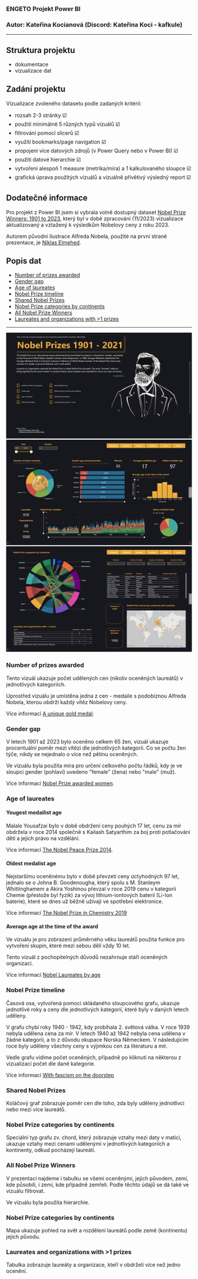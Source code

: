 ### ENGETO Projekt Power BI
### Autor: Kateřina Kocianová (Discord: Kateřina Koci - kafkule)
-----



## Struktura projektu

- dokumentace
- vizualizace dat



## Zadání projektu

Vizualizace zvoleného datasetu podle zadaných kritérií:

- rozsah 2-3 stránky :ballot_box_with_check:
- použití minimálně 5 různých typů vizuálů :ballot_box_with_check:
- filtrování pomocí slicerů :ballot_box_with_check:
- využití bookmarks/page navigation :ballot_box_with_check:
- propojení více datových zdrojů (v Power Query nebo v Power BI) :ballot_box_with_check:
- použití datové hierarchie :ballot_box_with_check:
- vytvoření alespoň 1 measure (metrika/míra) a 1 kalkulovaného sloupce :ballot_box_with_check:
- grafická úprava použitých vizuálů a vizuálně přívětivý výsledný report :ballot_box_with_check:



## Dodatečné informace

Pro projekt z Power BI jsem si vybrala volně dostupný dataset [Nobel Prize Winners: 1901 to 2023](https://www.kaggle.com/datasets/sazidthe1/nobel-prize-data), který byl v době zpracování (11/2023) vizualizace aktualizovaný a vztažený k výsledkům Nobelovy ceny z roku 2023.

Autorem původní ilustrace Alfreda Nobela, použité na první straně prezentace, je [Niklas Elmehed](https://niklaselmehed.com/kopia-av-the-nobel-prize).



## Popis dat

- [Number of prizes awarded](https://github.com/kafkule/project_PowerBI/tree/main#number-of-prizes-awarded)
- [Gender gap](https://github.com/kafkule/project_PowerBI/tree/main#gender-gap)
- [Age of laureates](https://github.com/kafkule/project_PowerBI/tree/main#age-of-laureates)
- [Nobel Prize timeline](https://github.com/kafkule/project_PowerBI/tree/main#nobel-prize-timeline)
- [Shared Nobel Prizes](https://github.com/kafkule/project_PowerBI/tree/main#shared-nobel-prizes)
- [Nobel Prize categories by continents](https://github.com/kafkule/project_PowerBI/tree/main#nobel-prize-categories-by-continents)
- [All Nobel Prize Winners](https://github.com/kafkule/project_PowerBI/tree/main#all-nobel-prize-winners)
- [Laureates and organizations with >1 prizes](https://github.com/kafkule/project_PowerBI/tree/main#laureates-and-organizations-with-1-prizes)

-----

![Home](https://github.com/kafkule/project_PowerBI/blob/main/images/NP1.png)
![NP 1](https://github.com/kafkule/project_PowerBI/blob/main/images/NP2.png)
![NP 2](https://github.com/kafkule/project_PowerBI/blob/main/images/NP3.png)


### Number of prizes awarded

Tento vizuál ukazuje počet udělených cen (nikoliv oceněných laureátů) v jednotlivých kategoriích. 

Uprostřed vizuálu je umístěna jedna z cen - medaile s podobiznou Alfreda Nobela, kterou obdrží každý vítěz Nobelovy ceny. 

Více informací [A unique gold medal](https://www.nobelprize.org/prizes/about/the-nobel-medals-and-the-medal-for-the-prize-in-economic-sciences/).


### Gender gap 

V letech 1901 až 2023 bylo oceněno celkem 65 žen, vizuál ukazuje procentuální poměr mezi vítězi dle jednotlivých kategorií. Co se počtu žen týče, nikdy se nejednalo o více než pětinu oceněných. 

Ve vizuálu byla použita míra pro určení celkového počtu řádků, kdy je ve sloupci gender (pohlaví) uvedeno "female" (žena) nebo "male" (muž).

Více informací [Nobel Prize awarded women](https://www.nobelprize.org/prizes/lists/nobel-prize-awarded-women/).


### Age of laureates

#### Yougest medailist age 

Malale Yousafzai bylo v době obdržení ceny pouhých 17 let, cenu za mír obdržela v roce 2014 společně s Kailash Satyarthim za boj proti potlačování dětí a jejich právo na vzdělání. 

Více informací [The Nobel Peace Prize 2014](https://www.nobelprize.org/prizes/peace/2014/summary/).

#### Oldest medalist age

Nejstaršímu oceněnému bylo v době převzetí ceny úctyhodných 97 let, jednalo se o Johna B. Goodenougha, který spolu s M. Stanleym Whittinghamem a Akira Yoshinou převzal v roce 2019 cenu v kategorii Chemie (přestože byl fyzik) za vývoj lithium-iontových baterií (Li-Ion baterie), které se dnes už běžně užívají ve spotřební elektronice.

Více informací [The Nobel Prize in Chemistry 2019](https://www.nobelprize.org/prizes/chemistry/2019/summary/)

#### Average age at the time of the award

Ve vizuálu je pro zobrazení průměrného věku laureátů použita funkce pro vytvoření skupin, které mezi sebou dělí vždy 10 let.

Tento vizuál z pochopitelných důvodů nezahrnuje stáří oceněných organizací.

Více informací [Nobel Laureates by age](https://www.nobelprize.org/prizes/lists/nobel-laureates-by-age/)


### Nobel Prize timeline

Časová osa, vytvořená pomocí skládaného sloupcového grafu, ukazuje jednotlivé roky a ceny dle jednotlivých kategorií, které byly v daných letech uděleny.

V grafu chybí roky 1940 - 1942, kdy probíhala 2. světová válka. V roce 1939 nebyla udělena cena za mír. V letech 1940 až 1942 nebyla cena udělena v žádné kategorii, a to z důvodu okupace Norska Německem. V následujícím roce byly uděleny všechny ceny s výjimkou cen za literaturu a mír.

Vedle grafu vidíme počet oceněných, případně po kliknutí na některou z vizualizací počet dle dané kategorie.

Více informací [With fascism on the doorstep](https://nobelprize.org/prizes/themes/with-fascism-on-the-doorstep-the-nobel-institution-in-norway-1940-1945/)


### Shared Nobel Prizes

Koláčový graf zobrazuje poměr cen dle toho, zda byly uděleny jednotlivci nebo mezi více laureátů.


### Nobel Prize categories by continents

Speciální typ grafu zv. chord, který zobrazuje vztahy mezi daty v matici, ukazuje vztahy mezi cenami udělenými v jednotlivých kategoriích a kontinenty, odkud pocházejí laureáti.


### All Nobel Prize Winners

V prezentaci najdeme i tabulku se všemi oceněnými, jejich původem, zemí, kde působili, i zemí, kde případně zemřeli. Podle těchto údajů se dá také ve vizuálu filtrovat.

Ve vizuálu byla použita hierarchie.


### Nobel Prize categories by continents

Mapa ukazuje pohled na svět a rozdělení laureátů podle země (kontinentu) jejich původu.


### Laureates and organizations with >1 prizes

Tabulka zobrazuje laureáty a organizace, kteří v obdrželi více než jedno ocenění.
